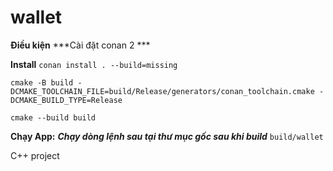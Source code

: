 # wallet

**Điều kiện**
***Cài đặt conan 2 ***


**Install**
`conan install . --build=missing`

`cmake -B build -DCMAKE_TOOLCHAIN_FILE=build/Release/generators/conan_toolchain.cmake -DCMAKE_BUILD_TYPE=Release`

`cmake --build build`

**Chạy App:**
***Chạy dòng lệnh sau tại thư mục gốc sau khi build***
`build/wallet`

C++ project
